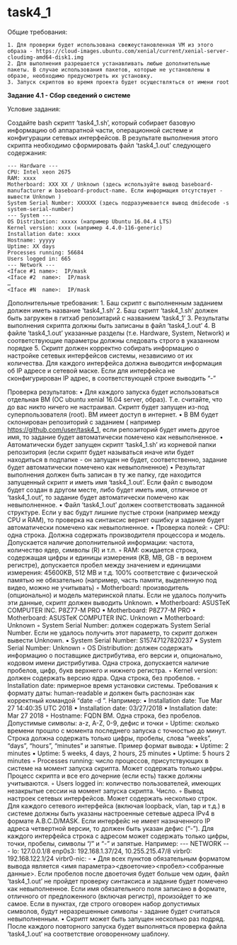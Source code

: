 # task4_1

Общие требования:

    1. Для проверки будет использована свежеустановленная VM из этого образа - https://cloud-images.ubuntu.com/xenial/current/xenial-server-cloudimg-amd64-disk1.img
    2. Для выполнения разрешается устанавливать любые дополнительные пакеты. В случае использования пакетов, которые не установлены в образе, необходимо предусмотреть их установку.
    3. Запуск скриптов во время проекта будет осуществляться от имени root

**Задание 4.1 - Сбор сведений о системе**

Условие задания:

Создайте bash скрипт ‘task4_1.sh’, который собирает базовую информацию об аппаратной части, операционной системе и конфигурации сетевых интерфейсов. В результате выполнения этого скрипта необходимо сформировать файл ‘task4_1.out’ следующего содержания:

    --- Hardware ---
    CPU: Intel xeon 2675
    RAM: xxxx 
    Motherboard: XXX XX / Unknown (здесь используйте вывод baseboard-manufacturer и baseboard-product-name. Если информация отсутствует - вывести Unknown )
    System Serial Number: XXXXXX (здесь подразумевается вывод dmidecode -s system-serial-number)
    --- System ---
    OS Distribution: xxxxx (например Ubuntu 16.04.4 LTS)
    Kernel version: xxxx (например 4.4.0-116-generic)
    Installation date: xxxx
    Hostname: yyyyy
    Uptime: XX days
    Processes running: 56684
    Users logged in: 665
    --- Network ---
    <Iface #1 name>:  IP/mask
    <Iface #2  name>:  IP/mask
    …
    <Iface #N  name>:  IP/mask

Дополнительные требования:
    1. Баш скрипт с выполненным заданием должен иметь название ‘task4_1.sh’
    2. Баш скрипт ‘task4_1.sh’ должен быть загружен в гитхаб репозитарий c названием ‘task4_1’
    3. Результаты выполнения скрипта должны быть записаны в файл ‘task4_1.out’
    4. В файле ‘task4_1.out’ указанные разделы (т.е. Hardware, System, Network) и соответствующие параметры должны следовать строго в указанном порядке
    5. Скрипт должен корректно собирать информацию о настройке сетевых интерфейсов системы, независимо от их количества. Для каждого интерфейса должна выводится информация об IP адресе и сетевой маске. Если для интерфейса не сконфигурирован IP адрес, в соответствующей строке выводить “-”

Проверка результатов:
    • Для каждого запуска будет использоваться отдельная ВМ (ОС ubuntu xenial 16.04 server, образ). Т.е. считайте, что до вас никто ничего не настраивал. Скрипт будет запущен из-под суперпользователя (root). ВМ имеет доступ в интернет.
    • В ВМ будет склонирован репозиторий с заданием ( например https://github.com/user/task4_1, если репозиторий будет иметь другое имя, то задание будет автоматически помечено как невыполненное.
    • Автоматически будет запущен скрипт  ‘task4_1.sh’ из корневой папки репозитория (если скрипт будет называться иначе или будет находиться в подпапке - он запущен не будет, соответственно, задание будет автоматически помечено как невыполненное)
    • Результат выполнения должен быть записан в ту же папку, где находится запущенный скрипт и иметь имя ‘task4_1.out’. Если файл с выводом будет создан в другом месте, либо будет иметь имя, отличное от ‘task4_1.out’, то задание будет автоматически помечено как невыполненное.
    • Файл ‘task4_1.out’ должен соответствовать заданной структуре. Если у вас будут лишние пустые строки (например между CPU и RAM), то проверка на синтаксис вернет ошибку и задание будет автоматически помечено как невыполненное.
    • Проверка полей:
        ◦ СPU: одна строка. Должна содержать производителя процессора и модель. Допускается наличие дополнительной информации: частота, количество ядер, символы (R) и т.п.
        ◦ RAM: ожидается строка, содержащая цифры и единицы измерения  (KB, MB, GB - в верхнем регистре), допускается пробел между значением и единицами измерения: 45600KB, 512 MB и т.д. 100% соответствие с физической памятью не обязательно (например, часть памяти, выделенную под видео, можно не учитывать)
        ◦ Motherboard: производитель (опционально) и модель материнской платы. Если не удалось получить эти данные, скрипт должен выводить Unknown. 
            ▪ Motherboard: ASUSTeK COMPUTER INC. P8Z77-M PRO
            ▪ Motherboard: P8Z77-M PRO
            ▪ Motherboard: ASUSTeK COMPUTER INC. Unknown
            ▪ Motherboard: Unknown
        ◦ System Serial Number: должен содержать System Serial Number. Если не удалось получить этот параметр, то скрипт должен вывести Unknown.
            ▪ System Serial Number: S15747127820237
            ▪ System Serial Number: Unknown
        ◦ OS Distribution: должен содержать информацию о поставщике дистрибутива, его версии и, опционально, кодовом имени дистрибутива. Одна строка, допускается наличие пробелов, цифр, букв верхнего и нижнего регистра.
        ◦ Kernel version: должен содержать версию ядра. Одна строка, без пробелов.
        ◦ Installation date: примерное время установки системы. Требования к формату даты: human-readable и должен быть распознан как корректный командой “date -d <date>”. Например:
            ▪ Installation date: Tue Mar 27 14:40:35 UTC 2018
            ▪ Installation date: 03/27/2018
            ▪ Installation date: Mar 27 2018
        ◦ Hostname:  FQDN ВМ. Одна строка, без пробелов. Допустимые символы: a-z, A-Z, 0-9, дефис и точки
        ◦ Uptime: сколько времени прошло с момента последнего запуска с точностью до минут. Строка должна содержать только цифры, пробелы, слова “weeks”, “days”, “hours”, “minutes” и запятые. Пример формат вывода:
            ▪ Uptime: 2 minutes
            ▪ Uptime: 5 weeks, 4 days, 2 hours, 25 minutes
            ▪ Uptime: 5 hours 2 minutes
        ◦ Processes running: число процессов, присутствующих в системе на момент запуска скрипта. Может содержать только цифры. Процесс скрипта и все его дочерние (если есть) также должны учитываются.
        ◦ Users logged in: количество пользователей, имеющих незакрытые сессии на момент запуска скрипта. Число.
        ◦ Вывод настроек сетевых интерфейсов. Может содержать несколько строк. Для каждого сетевого интерфейса (включая loopback, vlan, tap и т.д.) в системе должны быть указаны настроенные сетевые адреса IPv4 в формате A.B.C.D/MASK. Если интерфейс не имеет назначенного IP адреса четвертной версии, то должен быть указан дефис (“-”). Для каждого интерфейса строка с адресом может содержать только цифры, точки, пробелы, символы “/”  и “-” и запятые. Например:
--- NETWORK ---
lo: 127.0.0.1/8
enp0s3: 192.168.1.37/24, 10.255.215.47/8
virbr0: 192.168.122.1/24
virbr0-nic: -
    • Для всех пунктов обязательным форматом вывода является <имя параметра><двоеточие><пробел><собранные данные>. Если пробелов после двоеточия будет больше чем один, файл ‘task4_1.out’ не пройдет проверку синтаксиса и задание будет помечено как невыполненное. Если имя обязательного поля записано в формате, отличного от предложенного (включая регистр), произойдет то же самое. Если в пунктах, где строго оговорен набор допустимых символов, будут неразрешенные символы - задание будет считаться невыполненным. 
    • Скрипт может быть запущен несколько раз подряд. После каждого повторного запуска будет выполняться проверка файла ‘task4_1.out’  на соответствие оговоренному шаблону.
